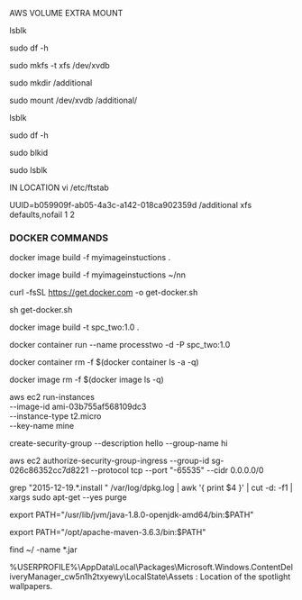 AWS VOLUME EXTRA MOUNT 

lsblk

sudo df -h

sudo mkfs -t xfs /dev/xvdb

sudo mkdir /additional

sudo mount /dev/xvdb /additional/

lsblk

sudo df -h

sudo blkid

sudo lsblk

IN LOCATION vi /etc/ftstab

UUID=b059909f-ab05-4a3c-a142-018ca902359d /additional   xfs   defaults,nofail   1   2


### DOCKER COMMANDS

docker image build -f myimageinstuctions .

docker image build -f myimageinstuctions ~/nn

curl -fsSL https://get.docker.com -o get-docker.sh

sh get-docker.sh


docker image build -t spc_two:1.0 .

docker container run --name processtwo -d -P spc_two:1.0

docker container rm -f $(docker container ls -a -q)

docker image rm -f $(docker image ls -q)



aws ec2 run-instances \
    --image-id ami-03b755af568109dc3 \
    --instance-type t2.micro \
    --key-name mine
	
create-security-group
--description hello
--group-name hi

aws ec2 authorize-security-group-ingress --group-id sg-026c86352cc7d8221 --protocol tcp --port "-65535" --cidr 0.0.0.0/0


grep "2015-12-19.*.install " /var/log/dpkg.log | awk '{ print $4 }' | cut -d: -f1 | xargs sudo apt-get --yes purge


export PATH="/usr/lib/jvm/java-1.8.0-openjdk-amd64/bin:$PATH"

export PATH="/opt/apache-maven-3.6.3/bin:$PATH"

find ~/ -name \*.jar



%USERPROFILE%\AppData\Local\Packages\Microsoft.Windows.ContentDeliveryManager_cw5n1h2txyewy\LocalState\Assets : Location of the spotlight wallpapers.

